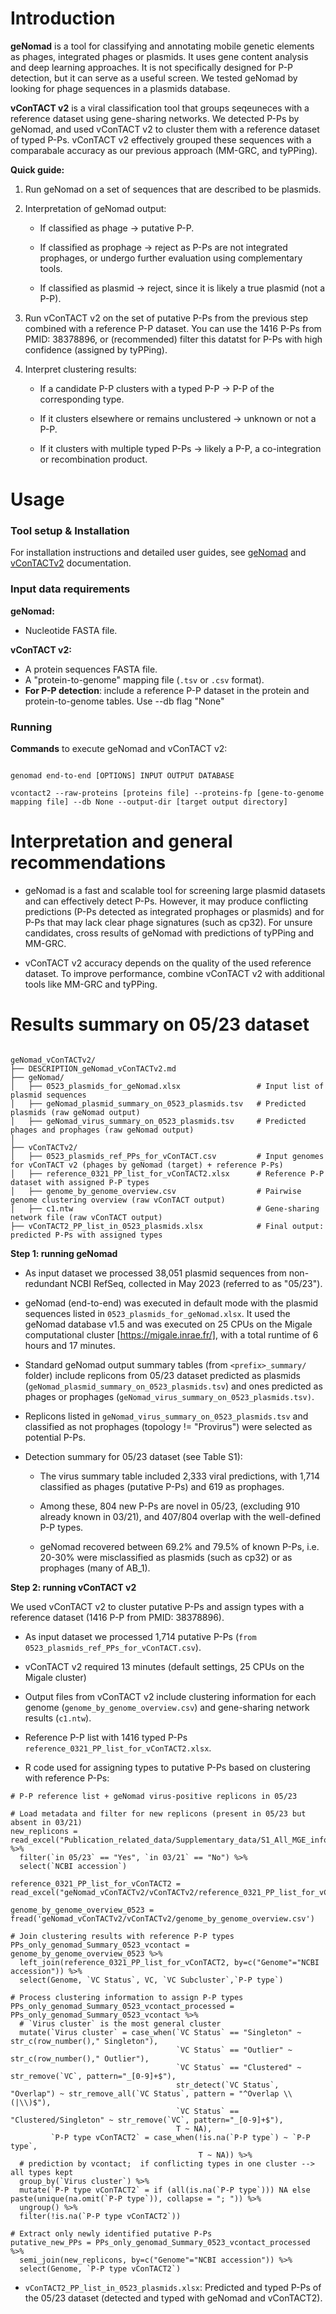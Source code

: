 # Introduction

**geNomad** is a tool for classifying and annotating mobile genetic elements as phages, integrated phages or plasmids. It uses gene content analysis and deep learning approaches. It is not specifically designed for P-P detection, but it can serve as a useful screen. We tested geNomad by looking for phage sequences in a plasmids database.

**vConTACT v2** is a viral classification tool that groups seqeuneces with a reference dataset using gene-sharing networks. We detected P-Ps by geNomad, and used vConTACT v2 to cluster them with a reference dataset of typed P-Ps. vConTACT v2 effectively grouped these sequences with a comparabale accuracy as our previous approach (MM-GRC, and tyPPing).

**Quick guide:**

1.  Run geNomad on a set of sequences that are described to be plasmids.

2.  Interpretation of geNomad output:

    -   If classified as phage → putative P-P.

    -   If classified as prophage → reject as P-Ps are not integrated prophages, or undergo further evaluation using complementary tools.

    -   If classified as plasmid → reject, since it is likely a true plasmid (not a P-P).

3.  Run vConTACT v2 on the set of putative P-Ps from the previous step combined with a reference P-P dataset. You can use the 1416 P-Ps from PMID: 38378896, or (recommended) filter this datatst for P-Ps with high confidence (assigned by tyPPing).

4.  Interpret clustering results:

    -   If a candidate P-P clusters with a typed P-P → P-P of the corresponding type.

    -   If it clusters elsewhere or remains unclustered → unknown or not a P-P.

    -   If it clusters with multiple typed P-Ps → likely a P-P, a co-integration or recombination product.

# Usage

### **Tool setup & Installation**

For installation instructions and detailed user guides, see [geNomad](https://portal.nersc.gov/genomad/index.html) and [vConTACTv2](https://bitbucket.org/MAVERICLab/vcontact2/src/master/) documentation.

### Input data **requirements**

**geNomad:**

-   Nucleotide FASTA file.

**vConTACT v2:**

-   A protein sequences FASTA file.
-   A "protein-to-genome" mapping file (`.tsv` or `.csv` format).
-   **For P-P detection**: include a reference P-P dataset in the protein and protein-to-genome tables.
  Use --db flag "None"

### **Running**

**Commands** to execute geNomad and vConTACT v2:

```{bash, eval = FALSE}

genomad end-to-end [OPTIONS] INPUT OUTPUT DATABASE

vcontact2 --raw-proteins [proteins file] --proteins-fp [gene-to-genome mapping file] --db None --output-dir [target output directory]
```

# Interpretation and general recommendations

-   geNomad is a fast and scalable tool for screening large plasmid datasets and can effectively detect P-Ps. However, it may produce conflicting predictions (P-Ps detected as integrated prophages or plasmids) and for P-Ps that may lack clear phage signatures (such as cp32). For unsure candidates, cross results of geNomad with predictions of tyPPing and MM-GRC. 

-   vConTACT v2 accuracy depends on the quality of the used reference dataset. To improve performance, combine vConTACT v2 with additional tools like MM-GRC and tyPPing.

# Results summary on 05/23 dataset

```{bash eval=FALSE, include=FALSE}

geNomad_vConTACTv2/
├── DESCRIPTION_geNomad_vConTACTv2.md  
├── geNomad/
│   ├── 0523_plasmids_for_geNomad.xlsx                 # Input list of plasmid sequences
│   ├── geNomad_plasmid_summary_on_0523_plasmids.tsv   # Predicted plasmids (raw geNomad output)
│   ├── geNomad_virus_summary_on_0523_plasmids.tsv     # Predicted phages and prophages (raw geNomad output)
│
├── vConTACTv2/
│   ├── 0523_plasmids_ref_PPs_for_vConTACT.csv         # Input genomes for vConTACT v2 (phages by geNomad (target) + reference P-Ps)
│   ├── reference_0321_PP_list_for_vConTACT2.xlsx      # Reference P-P dataset with assigned P-P types
│   ├── genome_by_genome_overview.csv                  # Pairwise genome clustering overview (raw vConTACT output)
│   ├── c1.ntw                                         # Gene-sharing network file (raw vConTACT output)
├── vConTACT2_PP_list_in_0523_plasmids.xlsx            # Final output: predicted P-Ps with assigned types
```

**Step 1: running geNomad**

-   As input dataset we processed 38,051 plasmid sequences from non-redundant NCBI RefSeq, collected in May 2023 (referred to as "05/23").

-   geNomad (end-to-end) was executed in default mode with the plasmid sequences listed in `0523_plasmids_for_geNomad.xlsx`. It used the geNomad database v1.5 and was executed on 25 CPUs on the Migale computational cluster [https://migale.inrae.fr/], with a total runtime of 6 hours and 17 minutes.

-   Standard geNomad output summary tables (from `<prefix>_summary/` folder) include replicons from 05/23 dataset predicted as plasmids (`geNomad_plasmid_summary_on_0523_plasmids.tsv`) and ones predicted as phages or prophages (`geNomad_virus_summary_on_0523_plasmids.tsv)`.

-   Replicons listed in `geNomad_virus_summary_on_0523_plasmids.tsv` and classified as not prophages (topology != "Provirus") were selected as potential P-Ps.

-   Detection summary for 05/23 dataset (see Table S1):

    -   The virus summary table included 2,333 viral predictions, with 1,714 classified as phages (putative P-Ps) and 619 as prophages.

    -   Among these, 804 new P-Ps are novel in 05/23, (excluding 910 already known in 03/21), and 407/804 overlap with the well-defined P-P types.

    -   geNomad recovered between 69.2% and 79.5% of known P-Ps, i.e. 20-30% were misclassified as plasmids (such as cp32) or as prophages (many of AB_1).

**Step 2: running vConTACT v2**

We used vConTACT v2 to cluster putative P-Ps and assign types with a reference dataset (1416 P-P from PMID: 38378896).

-   As input dataset we processed 1,714 putative P-Ps (`from 0523_plasmids_ref_PPs_for_vConTACT.csv`).

-  vConTACT v2 required 13 minutes (default settings, 25 CPUs on the Migale cluster)

-   Output files from vConTACT v2 include clustering information for each genome (`genome_by_genome_overview.csv`) and gene-sharing network results (`c1.ntw`).

-   Reference P-P list  with 1416 typed P-Ps `reference_0321_PP_list_for_vConTACT2.xlsx`.

-   R code used for assigning types to putative P-Ps based on clustering with reference P-Ps:

```{r}
# P-P reference list + geNomad virus-positive replicons in 05/23

# Load metadata and filter for new replicons (present in 05/23 but absent in 03/21)
new_replicons = read_excel("Publication_related_data/Supplementary_data/S1_All_MGE_information_table.xlsx") %>% 
  filter(`in 05/23` == "Yes", `in 03/21` == "No") %>%
  select(`NCBI accession`)

reference_0321_PP_list_for_vConTACT2 = read_excel("geNomad_vConTACTv2/vConTACTv2/reference_0321_PP_list_for_vConTACT2.xlsx")

genome_by_genome_overview_0523 = fread('geNomad_vConTACTv2/vConTACTv2/genome_by_genome_overview.csv')

# Join clustering results with reference P-P types
PPs_only_genomad_Summary_0523_vcontact = genome_by_genome_overview_0523 %>% 
  left_join(reference_0321_PP_list_for_vConTACT2, by=c("Genome"="NCBI accession")) %>%
  select(Genome, `VC Status`, VC, `VC Subcluster`,`P-P type`)

# Process clustering information to assign P-P types
PPs_only_genomad_Summary_0523_vcontact_processed = PPs_only_genomad_Summary_0523_vcontact %>% 
  # `Virus cluster` is the most general cluster 
  mutate(`Virus cluster` = case_when(`VC Status` == "Singleton" ~ str_c(row_number()," Singleton"), 
                                     `VC Status` == "Outlier" ~ str_c(row_number()," Outlier"),
                                     `VC Status` == "Clustered" ~ str_remove(`VC`, pattern="_[0-9]+$"), 
                                     str_detect(`VC Status`, "Overlap") ~ str_remove_all(`VC Status`, pattern = "^Overlap \\(|\\)$"), 
                                     `VC Status` == "Clustered/Singleton" ~ str_remove(`VC`, pattern="_[0-9]+$"),
                                     T ~ NA),
         `P-P type vConTACT2` = case_when(!is.na(`P-P type`) ~ `P-P type`, 
                                          T ~ NA)) %>%
  # prediction by vcontact;  if conflicting types in one cluster --> all types kept
  group_by(`Virus cluster`) %>%
  mutate(`P-P type vConTACT2` = if (all(is.na(`P-P type`))) NA else paste(unique(na.omit(`P-P type`)), collapse = "; ")) %>%
  ungroup() %>%
  filter(!is.na(`P-P type vConTACT2`)) 

# Extract only newly identified putative P-Ps
putative_new_PPs = PPs_only_genomad_Summary_0523_vcontact_processed %>%
  semi_join(new_replicons, by=c("Genome"="NCBI accession")) %>%
  select(Genome, `P-P type vConTACT2`)
```

-   `vConTACT2_PP_list_in_0523_plasmids.xlsx`: Predicted and typed P-Ps of the 05/23 dataset (detected and typed with geNomad and vConTACT2).
